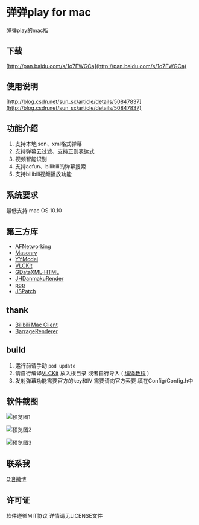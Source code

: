 # 弹弹play for mac

[弹弹play](http://www.dandanplay.com/)的mac版 

## 下载
[http://pan.baidu.com/s/1o7FWGCa](http://pan.baidu.com/s/1o7FWGCa)

## 使用说明
[http://blog.csdn.net/sun_sx/article/details/50847837](http://blog.csdn.net/sun_sx/article/details/50847837)

## 功能介绍
1. 支持本地json、xml格式弹幕
2. 支持弹幕云过滤、支持正则表达式
3. 视频智能识别
4. 支持acfun、bilibili的弹幕搜索
5. 支持bilibili视频播放功能

## 系统要求
最低支持 mac OS 10.10

## 第三方库
* [AFNetworking](https://github.com/AFNetworking/AFNetworking)
* [Masonry](https://github.com/SnapKit/Masonry)
* [YYModel](https://github.com/ibireme/YYModel)
* [VLCKit](https://code.videolan.org/videolan/VLCKit)
* [GDataXML-HTML](https://github.com/graetzer/GDataXML-HTML)
* [JHDanmakuRender](https://github.com/sunsx9316/JHDanmakuRender)
* [pop](https://github.com/facebook/pop)
* [JSPatch](https://github.com/bang590/JSPatch)

## thank
* [Bilibili Mac Client](https://github.com/typcn/bilibili-mac-client)
* [BarrageRenderer](https://github.com/unash/BarrageRenderer)

## build
1. 运行前请手动 ```pod update ```
2. 请自行编译[VLCKit](https://code.videolan.org/videolan/VLCKit) 放入根目录 或者自行导入 ( [编译教程](https://wiki.videolan.org/VLCKit/#Building_the_framework_for_OS_X) )
3. 发射弹幕功能需要官方的key和IV 需要请向官方索要 填在Config/Config.h中

## 软件截图
![预览图1](https://github.com/sunsx9316/DanDanPlayForMac/blob/master/snapshot/img1.png)

![预览图2](https://github.com/sunsx9316/DanDanPlayForMac/blob/master/snapshot/img2.png)

![预览图3](https://github.com/sunsx9316/DanDanPlayForMac/blob/master/snapshot/img3.png)

## 联系我
[O浪微博](http://weibo.com/u/2996607392)

## 许可证
软件遵循MIT协议 详情请见LICENSE文件
